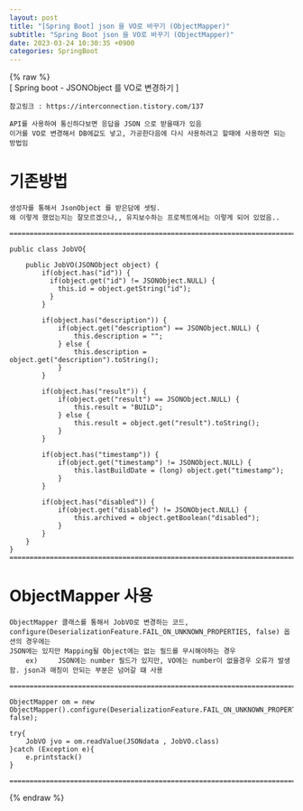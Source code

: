 ```yaml
---  
layout: post  
title: "[Spring Boot] json 을 VO로 바꾸기 (ObjectMapper)"  
subtitle: "Spring Boot json 을 VO로 바꾸기 (ObjectMapper)"  
date: 2023-03-24 10:30:35 +0900  
categories: SpringBoot  
---  
```

{% raw %}  
[ Spring boot - JSONObject 를 VO로 변경하기 ]  
  
	참고링크 : https://interconnection.tistory.com/137  
  
	API를 사용하여 통신하다보면 응답을 JSON 으로 받을때가 있음  
	이거를 VO로 변경해서 DB에값도 넣고, 가공한다음에 다시 사용하려고 할때에 사용하면 되는 방법임  
  
# 기존방법  
	생성자를 통해서 JsonObject 를 받은담에 셋팅.  
	왜 이렇게 했었는지는 잘모르겠으나,, 유지보수하는 프로젝트에서는 이렇게 되어 있었음..  
  
	=================================================================================================================  
  
	public class JobVO{  
  
		public JobVO(JSONObject object) {  
			if(object.has("id")) {  
			  if(object.get("id") != JSONObject.NULL) {  
				this.id = object.getString("id");  
			  }  
			}  
  
			if(object.has("description")) {  
				if(object.get("description") == JSONObject.NULL) {  
					this.description = "";  
				} else {  
					this.description = object.get("description").toString();  
				}  
			}  
  
			if(object.has("result")) {  
				if(object.get("result") == JSONObject.NULL) {  
					this.result = "BUILD";  
				} else {  
					this.result = object.get("result").toString();  
				}  
			}  
  
			if(object.has("timestamp")) {  
				if(object.get("timestamp") != JSONObject.NULL) {  
					this.lastBuildDate = (long) object.get("timestamp");  
				}  
			}  
  
			if(object.has("disabled")) {  
				if(object.get("disabled") != JSONObject.NULL) {  
					this.archived = object.getBoolean("disabled");  
				}  
			}  
		}  
	}  
	=================================================================================================================  
  
# ObjectMapper 사용  
  
	ObjectMapper 클래스를 통해서 JobVO로 변경하는 코드,  
	configure(DeserializationFeature.FAIL_ON_UNKNOWN_PROPERTIES, false) 옵션의 경우에는  
	JSON에는 있지만 Mapping될 Object에는 없는 필드를 무시해야하는 경우  
		ex) 	JSON에는 number 필드가 있지만, VO에는 number이 없을경우 오류가 발생함. json과 매칭이 안되는 부분은 넘어갈 떄 사용  
  
	=================================================================================================================  
  
	ObjectMapper om = new ObjectMapper().configure(DeserializationFeature.FAIL_ON_UNKNOWN_PROPERTIES, false);  
  
	try{  
		JobVO jvo = om.readValue(JSONdata , JobVO.class)  
	}catch (Exception e){  
		e.printstack()  
	}  
  
	=================================================================================================================  
{% endraw %}